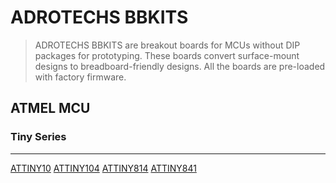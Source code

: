 # **ADROTECHS BBKITS**
> ADROTECHS BBKITS are breakout boards for MCUs without DIP packages for prototyping. These boards convert surface-mount designs to breadboard-friendly designs. All the boards are pre-loaded with factory firmware.


## ATMEL MCU

### Tiny Series
<hr>

[ATTINY10](https://github.com/adrotechs/microkits/tree/main/ATTiny10)
[ATTINY104](https://github.com/adrotechs/microkits/tree/main/ATTiny104)
[ATTINY814](https://github.com/adrotechs/microkits/tree/main/ATTiny814)
[ATTINY841](https://github.com/adrotechs/microkits/tree/main/ATTiny841)

